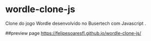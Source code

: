 # wordle-clone-js

Clone do jogo Wordle desenvolvido no Busertech com Javascript .

##preview page
https://felipesoaresfl.github.io/wordle-clone-js/
